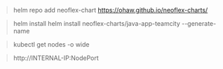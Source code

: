  > helm repo add neoflex-chart https://ohaw.github.io/neoflex-charts/

 > helm install helm install neoflex-charts/java-app-teamcity --generate-name

 > kubectl get nodes -o wide

 > http://INTERNAL-IP:NodePort

